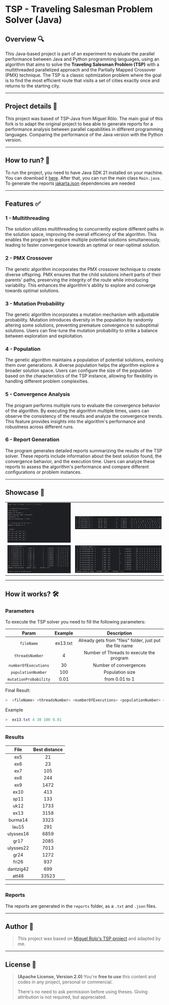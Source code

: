 # TSP - Traveling Salesman Problem Solver (Java)

## Overview 🔍

This Java-based project is part of an experiment to evaluate the parallel performance between Java and Python programming languages, using an algorithm that aims to solve the **Traveling Salesman Problem (TSP)** with a multithreaded parallelized approach and the Partially Mapped Crossover (PMX) technique. The TSP is a classic optimization problem where the goal is to find the most efficient route that visits a set of cities exactly once and returns to the starting city.

---

## Project details 🚀

This project was based of TSP-Java from Miguel Rôlo. The main goal of this fork is to adapt the original project to bea able to generate reports for a performance analysis between parallel capabilities in different programming languages. Comparing the performance of the Java version with the Python version.

---

## How to run? 🏃

To run the project, you need to have Java SDK 21 installed on your machine. You can download it [here](https://www.oracle.com/java/technologies/downloads/#java21).
After that, you can run the main class ```Main.java```.
To generate the reports [jakarta.json](https://mvnrepository.com/artifact/jakarta.json/jakarta.json-api/2.1.3) dependencies are needed

---

## Features ✅

### 1 - Multithreading

The solution utilizes multithreading to concurrently explore different paths in the solution space, improving the overall efficiency of the algorithm. This enables the program to explore multiple potential solutions simultaneously, leading to faster convergence towards an optimal or near-optimal solution.

### 2 - PMX Crossover

The genetic algorithm incorporates the PMX crossover technique to create diverse offspring. PMX ensures that the child solutions inherit parts of their parents' paths, preserving the integrity of the route while introducing variability. This enhances the algorithm's ability to explore and converge towards optimal solutions.

### 3 - Mutation Probability

The genetic algorithm incorporates a mutation mechanism with adjustable probability. Mutation introduces diversity in the population by randomly altering some solutions, preventing premature convergence to suboptimal solutions. Users can fine-tune the mutation probability to strike a balance between exploration and exploitation.

### 4 - Population

The genetic algorithm maintains a population of potential solutions, evolving them over generations. A diverse population helps the algorithm explore a broader solution space. Users can configure the size of the population based on the characteristics of the TSP instance, allowing for flexibility in handling different problem complexities.

### 5 - Convergence Analysis

The program performs multiple runs to evaluate the convergence behavior of the algorithm. By executing the algorithm multiple times, users can observe the consistency of the results and analyze the convergence trends. This feature provides insights into the algorithm's performance and robustness across different runs.

### 6 - Report Generation

The program generates detailed reports summarizing the results of the TSP solver. These reports include information about the best solution found, the convergence behavior, and the execution time. Users can analyze these reports to assess the algorithm's performance and compare different configurations or problem instances.

---

## Showcase 🔭

|                                   |                                     |
|:---------------------------------:|:-----------------------------------:|
| ![Start](./assets/showcase/1.png) | ![Choice1](./assets/showcase/3.png) |
| ![Start](./assets/showcase/2.png) | ![Choice1](./assets/showcase/4.png) |

---

## How it works? 🛠️

### Parameters

To execute the TSP solver you need to fill the following parameters:

|           Param           | Example  |                       Description                        |
|:-------------------------:|:--------:|:--------------------------------------------------------:| 
|      ```fileName```       | ex13.txt | Already gets from "files" folder, just put the file name |
|    ```threadsNumber```    |    4     |         Number of Threads to execute the program         |
| ```numberOfExecutions```  |    30    |                  Number of convergences                  |
|  ```populationNumber```   |   100    |                     Population size                      |
| ```mutationProbability``` |   0.01   |                      from 0.01 to 1                      |

Final Result:
```Java
>  <fileName> <threadsNumber> <numberOfExecutions> <populationNumber> <mutationProbability>
```
Example
```Java
>  ex13.txt 4 30 100 0.01 
```

---

### Results
|   File    | Best distance |
|:---------:|:-------------:|
|    ex5    |      21       |
|    ex6    |      23       |
|    ex7    |      105      |
|    ex8    |      244      |
|    ex9    |     1472      |
|   ex10    |      413      |
|   sp11    |      133      |
|   uk12    |     1733      |
|   ex13    |     3158      |
|  burma14  |     3323      |
|   lau15   |      291      |
| ulysses16 |     6859      |
|   gr17    |     2085      |
| ulysses22 |     7013      |
|   gr24    |     1272      |
|   fri26   |      937      |
| dantzig42 |      699      |
|   att48   |     33523     |

---

### Reports
The reports are generated in the ```reports``` folder, as a ```.txt```  and ```.json``` files.

---

## Author 🤝

> This project was based on [Miguel Rolo's TSP project](https://github.com/MiguelRolo/TSP) and adapted by me.

---

## License 🪪

> **(Apache License, Version 2.0)** You're **free to use** this content and codes in any project, personal or commercial. 
>
> There's no need to ask permission before using theses. Giving attribution is not required, but appreciated.